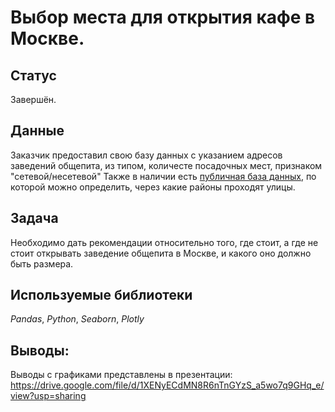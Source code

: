 # Выбор места для открытия кафе в Москве. 

## Статус 
Завершён.

## Данные

Заказчик предоставил свою базу данных с указанием адресов заведений общепита, из типом, количесте посадочных мест, признаком "сетевой/несетевой"
Также в наличии есть [публичная база данных](https://data.mos.ru/opendata/7710881420-obshchestvennoe-pitanie-v-moskve), по которой можно определить, через какие районы проходят улицы.

## Задача

Необходимо дать рекомендации относительно того, где стоит, а где не стоит открывать заведение общепита в Москве, и какого оно должно быть размера.

## Используемые библиотеки
*Pandas*, *Python*, *Seaborn*, *Plotly*

## Выводы:

Выводы с графиками представлены в презентации: https://drive.google.com/file/d/1XENyECdMN8R6nTnGYzS_a5wo7q9GHq_e/view?usp=sharing
